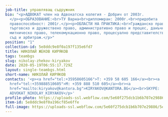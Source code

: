 ```yaml
---
job-title: управляващ съдружник
bio: "<p>АДВОКАТ член на Адвокатска колегия - Добрич от 2003г.
  </p><p>ОБРАЗОВАНИЕ:<br>ТУ Варна<br>дипломиран: 2000г.<br>придобита
  правоспособност: 2001г.</p><p>ОБЛАСТИ НА ПРАКТИКА:<br>Гражданско право,
  търговско и дружествено право, административно право и процес, данъчно и
  митническо право, телекомукационно право, процесуално представителство пред
  съд и арбитраж.</p>"
position: "1"
collection-id: 5e8ddc9e8f0a197f135e6fd7
title: НИКОЛАЙ ЖЕКОВ КИРЯКОВ
tags: teambgs
slug: nikolay-zhekov-kiryakov
date: 2020-05-19T06:55:17.729Z
layout: single-teambgs.html
short-name: НИКОЛАЙ КИРЯКОВ
contacts: '<p><a href="tel:+35958605166">T: +359 58 605 166</a><br><a
  href="tel:+359888510605">M: +359 888 510 605</a><br><a
  href="mailto:kiryakov@kantora.bg">KIRYAKOV@KANTORA.BG</a><br>SKYPE:
  ADVOKAT_NIKOLAY_KIRYAKOV</p>'
profile-photo: https://uploads-ssl.webflow.com/5e60f275dcb1b6b707e29886/5ea57cadc07d785e533b3bb0_kiryakov.jpeg
item-id: 5e8ddc9e8f0a196cf85e6ffe
full-image: https://uploads-ssl.webflow.com/5e60f275dcb1b6b707e29886/5e8710250b70be3158d7d701_image%2013.jpg
---
```


